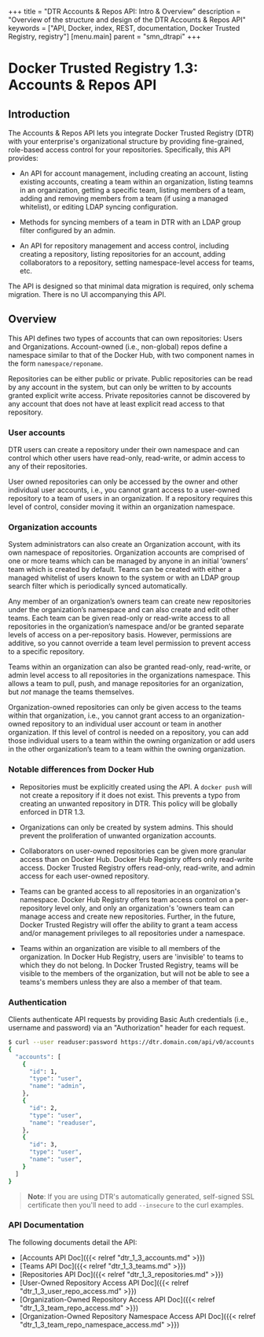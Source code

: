 +++
title = "DTR Accounts & Repos API: Intro & Overview"
description = "Overview of the structure and design of the DTR Accounts & Repos API"
keywords = ["API, Docker, index, REST, documentation, Docker Trusted Registry, registry"]
[menu.main]
parent = "smn_dtrapi"
+++

# Docker Trusted Registry 1.3: Accounts & Repos API

## Introduction

The Accounts & Repos API lets you integrate Docker Trusted Registry (DTR) with your enterprise's organizational structure by providing fine-grained, role-based access control for your repositories. Specifically, this API provides:

* An API for account management, including creating an account, listing existing accounts, creating a team within an organization, listing teamns in an organization, getting a specific team, listing members of a team, adding and removing members from a team (if using a managed whitelist), or editing LDAP syncing configuration.

* Methods for syncing members of a team in DTR with an LDAP group filter configured by an admin.

* An API for repository management and access control, including creating a repository, listing repositories for an account, adding collaborators to a repository, setting namespace-level access for teams, etc.

The API is designed so that minimal data migration is required, only schema migration. There is no UI accompanying this API.

## Overview

This API defines two types of accounts that can own repositories: Users and Organizations. Account-owned (i.e., non-global) repos define a namespace similar to that of the Docker Hub, with two component names in the form `namespace/reponame`. 

Repositories can be either public or private. Public repositories can be
read by any account in the system, but can only be written to by accounts granted explicit write access. Private repositories cannot be discovered by
any account that does not have at least explicit read access to that
repository.

### User accounts

DTR users can create a repository under their own namespace and can control which other users have read-only, read-write, or admin access to any
of their repositories.

User owned repositories can only be accessed by the owner and other
individual user accounts, i.e., you cannot grant access to a user-owned
repository to a team of users in an organization. If a repository requires this level of control, consider moving it within an organization namespace.

### Organization accounts

System administrators can also create an Organization account, with its own
namespace of repositories. Organization accounts are comprised of one or more teams which can be managed by anyone in an initial ‘owners’ team which is created by default. Teams can be created  with either a managed whitelist of users known to the system or with an LDAP group search filter which is periodically synced automatically.

Any member of an organization’s owners team can create new repositories under
the organization’s namespace and can also create and edit other teams. Each team
can be given read-only or read-write access to all repositories in the
organization’s namespace and/or be granted separate levels of access on a
per-repository basis. However, permissions are additive, so you cannot override
a team level permission to prevent access to a specific repository.

Teams within an organization can also be granted read-only, read-write, or
admin level access to all repositories in the organizations namespace. This
allows a team to pull, push, and manage repositories for an organization,
but *not* manage the teams themselves.

Organization-owned repositories can only be given access to the teams within
that organization, i.e., you cannot grant access to an organization-owned
repository to an individual user account or team in another organization.
If this level of control is needed on a repository, you can add those
individual users to a team within the owning organization or add users in the
other organization’s team to a team within the owning organization.

### Notable differences from Docker Hub

- Repositories must be explicitly created using the API. A `docker push` will
  not create a repository if it does not exist. This prevents a typo from
  creating an unwanted repository in DTR. This policy will be globally enforced
  in DTR 1.3.

- Organizations can only be created by system admins. This should prevent the
  proliferation of unwanted organization accounts.

- Collaborators on user-owned repositories can be given more granular
  access than on Docker Hub. Docker Hub Registry offers only read-write access.
  Docker Trusted Registry offers read-only, read-write, and admin access for
  each user-owned repository.

- Teams can be granted access to all repositories in an organization's
  namespace. Docker Hub Registry offers team access control on a
  per-repository level only, and only an organization's 'owners team can
  manage access and create new repositories. Further, in the future, Docker
  Trusted Registry will offer the ability to grant a team access and/or
  management privileges to all repositories under a namespace.

- Teams within an organization are visible to all members of the
  organization. In Docker Hub Registry, users are 'invisible' to teams to which
  they do not belong. In Docker Trusted Registry, teams will be
  visible to the members of the organization, but will not be able to see a
  teams's members unless they are also a member of that team.
  
### Authentication

Clients authenticate API requests by providing Basic Auth credentials (i.e.,
username and password) via an "Authorization" header for each request.

```bash
$ curl --user readuser:password https://dtr.domain.com/api/v0/accounts
{
  "accounts": [
    {
      "id": 1,
      "type": "user",
      "name": "admin",
    },
    {
      "id": 2,
      "type": "user",
      "name": "readuser",
    },
    {
      "id": 3,
      "type": "user",
      "name": "user",
    }
  ]
}
```

> **Note**: If you are using DTR's automatically generated, self-signed SSL
> certificate
> then you'll need to add `--insecure` to the curl examples.

### API Documentation

The following documents detail the API:

- [Accounts API Doc]({{< relref "dtr_1_3_accounts.md" >}})
- [Teams API Doc]({{< relref "dtr_1_3_teams.md" >}})
- [Repositories API Doc]({{< relref "dtr_1_3_repositories.md" >}})
- [User-Owned Repository Access API Doc]({{< relref "dtr_1_3_user_repo_access.md" >}})
- [Organization-Owned Repository Access API Doc]({{< relref "dtr_1_3_team_repo_access.md" >}})
- [Organization-Owned Repository Namespace Access API Doc]({{< relref "dtr_1_3_team_repo_namespace_access.md" >}})

